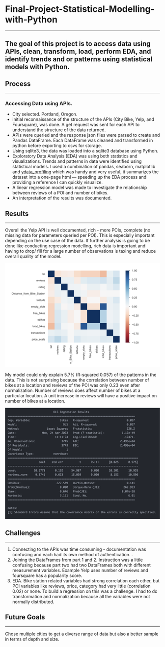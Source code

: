 # Final-Project-Statistical-Modelling-with-Python
---

## The goal of this project is to access data using APIs, clean, transform, load, perform EDA, and identify trends and or patterns using statistical models with Python.

## Process
---
### Accessing Data using APIs.
- City selected. Portland, Oregon.
- initial reconnaissance of the structure of the APIs (City Bike, Yelp, and Foursquare), was done. A get request was sent for each API to understand the structure of the data returned.
- APIs were queried and the response json files were parsed to create and Pandas DataFrame. Each DataFrame was cleaned and transformed in python before exporting to csvs for storage.
- Using sqlite3, the data was loaded into a sqlite3 database using Python.
- Exploratory Data Analysis (EDA) was using both statistics and visualizations. Trends and patterns in data were identified using statistical models. I used a combination of pandas, seaborn, matplotlib and [ydata_profiling](https://pypi.org/project/pandas-profiling/) which was handy and very useful, it summarizes the dataset into a one-page html — speeding up the EDA process and providing a reference I can quickly visualize.
- A linear regression model was made to investigate the relationship between reviews of a POI and number of bikes.
- An interpretation of the results was documented.

## Results
---


Overall the Yelp API is well documented, rich - more POIs, complete (no missing data for parameters queried per POI). This is especially important depending on the use case of the data. If further analysis is going to be done like conducting regression modelling, rich data is important and having to drop/ fill for a large number of observations is taxing and reduce overall quality of the model.

![Correlation Heatmap](https://github.com/pokwir/Statistical_Modeling/blob/main/images/Correlation_Heatmap.png)

My model could only explain 5.7% (R-squared 0.057) of the patterns in the data. This is not surprising because the correlation between number of bikes at a location and reviews of the POI was only 0.23 even after normalization. Number of reviews does affect number of bikes at a particular location. A unit increase in reviews will have a positive impact on number of bikes at a location.

![Correlation Model](https://github.com/pokwir/Statistical_Modeling/blob/main/images/Regression_Model.png)


## Challenges
---
1. Connecting to the APIs was time consuming - documentation was confusing and each had its own method of authentication. .
2. Joining the DataFrames from part 1 and 2. Instruction was a little confusing because part two had two DataFrames both with different measurement variables. Example Yelp uses number of reviews and foursquare has a popularity score.
3. EDA. Bike station related variables had strong correlation each other, but POI variables like reviews, price, category had very little (correlation 0.02) or none. To build a regression on this was a challenge. I had to do transformation and normalization because all the variables were not normally distributed.

## Future Goals
---
Chose multiple cities to get a diverse range of data but also a better sample in terms of depth and size.
